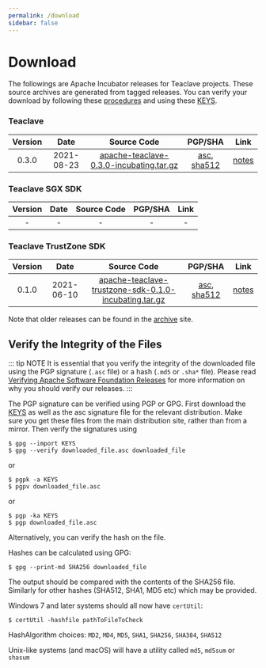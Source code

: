 ```yaml
---
permalink: /download
sidebar: false
---
```

# Download

The followings are Apache Incubator releases for Teaclave projects.
These source archives are generated from tagged releases. You can verify your
download by following these
[procedures](https://www.apache.org/info/verification.html) and using these
[KEYS](https://downloads.apache.org/incubator/teaclave/KEYS).

### Teaclave

| Version | Date | Source Code               | PGP/SHA | Link |
|:-------:|:------------:|:-------------------------:|:-------:|:-------------:|
| 0.3.0   | 2021-08-23   | [apache-teaclave-0.3.0-incubating.tar.gz](https://www.apache.org/dyn/closer.lua/incubator/teaclave/0.3.0/apache-teaclave-0.3.0-incubating.tar.gz)| [asc](https://downloads.apache.org/incubator/teaclave/0.3.0/apache-teaclave-0.3.0-incubating.tar.gz.asc), [sha512](https://downloads.apache.org/incubator/teaclave/0.3.0/apache-teaclave-0.3.0-incubating.tar.gz.sha512) | [notes](https://github.com/apache/incubator-teaclave/releases/tag/v0.3.0) |

### Teaclave SGX SDK

| Version | Date | Source Code               | PGP/SHA | Link |
|:-------:|:------------:|:-------------------------:|:----:|:-------:|
| - | - | - | - | - |

### Teaclave TrustZone SDK

| Version | Date | Source Code               | PGP/SHA | Link |
|:-------:|:------------:|:-------------------------:|:----:|:-------:|
| 0.1.0   | 2021-06-10   | [apache-teaclave-trustzone-sdk-0.1.0-incubating.tar.gz](https://www.apache.org/dyn/closer.lua/incubator/teaclave/trustzone-sdk-0.1.0/apache-teaclave-trustzone-sdk-0.1.0-incubating.tar.gz)| [asc](https://downloads.apache.org/incubator/teaclave/trustzone-sdk-0.1.0/apache-teaclave-trustzone-sdk-0.1.0-incubating.tar.gz.asc), [sha512](https://downloads.apache.org/incubator/teaclave/trustzone-sdk-0.1.0/apache-teaclave-trustzone-sdk-0.1.0-incubating.tar.gz.sha512) | [notes](https://github.com/apache/incubator-teaclave-trustzone-sdk/releases/tag/v0.1.0) |


Note that older releases can be found in the [archive](https://archive.apache.org/dist/incubator/teaclave/) site.

## Verify the Integrity of the Files

::: tip NOTE
It is essential that you verify the integrity of the downloaded file using the
PGP signature (`.asc` file) or a hash (`.md5` or `.sha*` file). Please read
[Verifying Apache Software Foundation Releases](https://www.apache.org/info/verification.html)
for more information on why you should verify our releases.
:::

The PGP signature can be verified using PGP or GPG. First download the
[KEYS](https://downloads.apache.org/incubator/teaclave/KEYS) as
well as the asc signature file for the relevant distribution. Make sure you get
these files from the main distribution site, rather than from a mirror. Then
verify the signatures using

```
$ gpg --import KEYS
$ gpg --verify downloaded_file.asc downloaded_file
```
or
```
$ pgpk -a KEYS
$ pgpv downloaded_file.asc
```
or
```
$ pgp -ka KEYS
$ pgp downloaded_file.asc
```
Alternatively, you can verify the hash on the file.

Hashes can be calculated using GPG:

```
$ gpg --print-md SHA256 downloaded_file
```

The output should be compared with the contents of the SHA256 file. Similarly
for other hashes (SHA512, SHA1, MD5 etc) which may be provided.

Windows 7 and later systems should all now have `certUtil`:

```
$ certUtil -hashfile pathToFileToCheck
```

HashAlgorithm choices: `MD2`, `MD4`, `MD5`, `SHA1`, `SHA256`, `SHA384`, `SHA512`

Unix-like systems (and macOS) will have a utility called `md5`, `md5sum` or `shasum`
